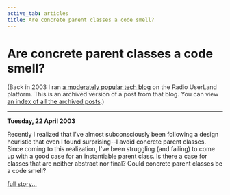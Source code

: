 ```yaml
---
active_tab: articles
title: Are concrete parent classes a code smell?
---
```

# Are concrete parent classes a code smell?

<div style="color:#333">(Back in 2003 I ran <a href="http://radio.weblogs.com/0122027/">a moderately popular tech blog</a> on the Radio UserLand platform.  This is an archived version of a post from that blog. You can view <a href="/articles/radio-blog/index.html">an index of all the archived posts</a>.)</div><hr>
<b>Tuesday, 22 April 2003</b>

Recently I realized that I've almost subconsciously been following a design heuristic that even I found surprising--I avoid concrete parent classes.  Since coming to this realization, I've been struggling (and failing) to come up with a good case for an instantiable parent class.  Is there a case for classes that are neither abstract nor final?  Could concrete parent classes be a code smell?

[full story...](/articles/radio-blog/are-concrete-parent-classes-a-code-smell.html)
